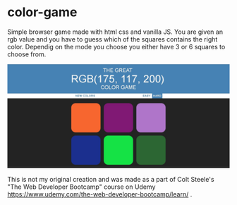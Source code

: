 # color-game
Simple browser game made with html css and vanilla JS.
You are given an rgb value and you have to guess which of the squares contains the right color.
Dependig on the mode you choose you either have 3 or 6 squares to choose from.

<img src="screenshot.jpg">

This is not my original creation and was made as a part of Colt Steele's
"The Web Developer Bootcamp" course on Udemy https://www.udemy.com/the-web-developer-bootcamp/learn/ .

